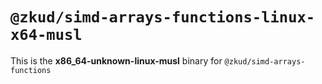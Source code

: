 # `@zkud/simd-arrays-functions-linux-x64-musl`

This is the **x86_64-unknown-linux-musl** binary for `@zkud/simd-arrays-functions`
